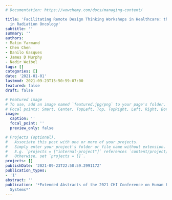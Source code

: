 ```yaml
---
# Documentation: https://wowchemy.com/docs/managing-content/

title: 'Facilitating Remote Design Thinking Workshops in Healthcare: the Case of Contouring
  in Radiation Oncology'
subtitle: ''
summary: ''
authors:
- Matin Yarmand
- Chen Chen
- Danilo Gasques
- James D Murphy
- Nadir Weibel
tags: []
categories: []
date: '2021-01-01'
lastmod: 2021-09-23T15:50:59-07:00
featured: false
draft: false

# Featured image
# To use, add an image named `featured.jpg/png` to your page's folder.
# Focal points: Smart, Center, TopLeft, Top, TopRight, Left, Right, BottomLeft, Bottom, BottomRight.
image:
  caption: ''
  focal_point: ''
  preview_only: false

# Projects (optional).
#   Associate this post with one or more of your projects.
#   Simply enter your project's folder or file name without extension.
#   E.g. `projects = ["internal-project"]` references `content/project/deep-learning/index.md`.
#   Otherwise, set `projects = []`.
projects: []
publishDate: '2021-09-23T22:50:59.299117Z'
publication_types:
- '1'
abstract: ''
publication: '*Extended Abstracts of the 2021 CHI Conference on Human Factors in Computing
  Systems*'
---
```


